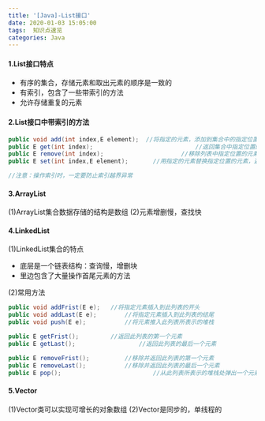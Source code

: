 ```yaml
---
title: '[Java]-List接口'
date: 2020-01-03 15:05:00
tags:  知识点速览
categories: Java
---
```

#### 1.List接口特点
* 有序的集合，存储元素和取出元素的顺序是一致的
* 有索引，包含了一些带索引的方法
* 允许存储重复的元素

#### 2.List接口中带索引的方法
```java
public void add(int index,E element);  //将指定的元素，添加到集合中的指定位置
public E get(int index);							 //返回集合中指定位置的元素
public E remove(int index);						 //移除列表中指定位置的元素，返回的是被移除的元素
public E set(int index,E element);		 //用指定的元素替换指定位置的元素，返回值是更新前的元素

//注意：操作索引时，一定要防止索引越界异常
```

#### 3.ArrayList
(1)ArrayList集合数据存储的结构是数组
(2)元素增删慢，查找快

#### 4.LinkedList
(1)LinkedList集合的特点
* 底层是一个链表结构：查询慢，增删块
* 里边包含了大量操作首尾元素的方法

(2)常用方法
```java
public void addFrist(E e);   //将指定元素插入到此列表的开头
public void addLast(E e);		 //将指定元素插入到此列表的结尾
public void push(E e);			 //将元素推入此列表所表示的堆栈

public E getFrist();         //返回此列表的第一个元素
public E getLast();					 //返回此列表的最后一个元素

public E removeFrist();			 //移除并返回此列表的第一个元素
public E removeLast();			 //移除并返回此列表的最后一个元素
public E pop();							 //从此列表所表示的堆栈处弹出一个元素
```

#### 5.Vector
(1)Vector类可以实现可增长的对象数组
(2)Vector是同步的，单线程的